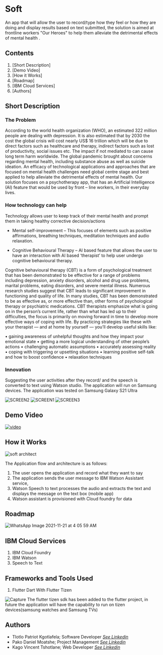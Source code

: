 # Soft
An app that will allow the user to record/type how they feel or how they are doing and display results based on text submitted, the solution is aimed at frontline workers "Our Heroes" to help them alleviate the detrimental effects of mental health .

## Contents
1. [Short Description]
2. [Demo Video]
3. [How it Works]
4. [Roadmap]
5. [IBM Cloud Services]
6. [Authors]

## Short Description
### The Problem
According to the world health organization (WHO), an estimated 322 million people are
dealing with depression. It is also estimated that by 2030 the cost the global crisis will cost
nearly US$ 16 trillion which will be due to direct factors such as healthcare and therapy,
indirect factors such as lost of productivity, social issues etc. The impact if not mediated to can
cause long term harm worldwide. The global pandemic brought about concerns regarding
mental health, including substance abuse as well as suicide ideation. An efficacy of
technological applications and approaches that are focused on mental health challenges need
global centre stage and best applied to help alleviate the detrimental effects of mental health.
Our solution focuses on a psychotherapy app, that has an Artificial Intelligence (AI) feature
that would be used by front – line workers, in their everyday lives.

### How technology can help
Technology allows user to keep track of their mental health and prompt them in taking healthy
corrective decision/actions

- Mental self-improvement – This focuses of elements such as positive affirmations,
breathing techniques, meditation techniques and audio relaxation.

- Cognitive Behavioural Therapy – AI based feature that allows the user to have an
interaction with AI based ‘therapist’ to help user undergo cognitive behavioural therapy.

Cognitive behavioural therapy (CBT) is a form of psychological treatment that has been
demonstrated to be effective for a range of problems including depression, anxiety disorders,
alcohol and drug use problems, marital problems, eating disorders, and severe mental illness.
Numerous research studies suggest that CBT leads to significant improvement in functioning
and quality of life. In many studies, CBT has been demonstrated to be as effective as, or more
effective than, other forms of psychological therapy or psychiatric medications.
CBT therapists emphasize what is going on in the person’s current life, rather than what has
led up to their difficulties, the focus is primarily on moving forward in time to develop more
effective ways of coping with life.
By practicing strategies like these with your therapist — and at home by yourself — you’ll
develop useful skills like:

• gaining awareness of unhelpful thoughts and how they impact your emotional state
• getting a more logical understanding of other people’s actions
• challenging automatic assumptions
• accurately assessing reality
• coping with triggering or upsetting situations
• learning positive self-talk and how to boost confidence
• relaxation techniques

### Innovation
Suggesting the user activities after they record/ and the speech is converted to text using Watson studio.
The application will run on Samsung devices. The application was tested on Samsung Galaxy S21 Ultra

![SCREEN2](https://user-images.githubusercontent.com/51744364/142754185-4564d8cf-8785-499a-93d9-7a4a91b4984a.PNG)
![SCREEN1](https://user-images.githubusercontent.com/51744364/142754186-6a997d96-05c0-42c7-9d81-3652c26195e8.PNG)
![SCREEN3](https://user-images.githubusercontent.com/51744364/142754188-f2af6466-aaf0-4351-8723-6d181b12d011.PNG)



## Demo Video
[![video](https://user-images.githubusercontent.com/51744364/142754664-a9f89dd2-9c4d-4db0-a2d1-06dd56f3ded9.jpeg)](https://www.youtube.com/watch?v=RjRcmIgPFu4&feature=youtu.be)

## How it Works
![soft architect](https://user-images.githubusercontent.com/51744364/142750392-441c593c-365a-44a0-b4a8-2b00699ec5b1.png)


The Application flow and architecture is as follows:
1. The user opens the application and record what they want to say
2. The application sends the user message to IBM Watson Assistant service,
3. Watson Speech to text processes the audio and extracts the text and displays the
message on the text box (mobile app)
4. Watson assistant is provisioned with Cloud foundry for data

## Roadmap
![WhatsApp Image 2021-11-21 at 4 05 59 AM](https://user-images.githubusercontent.com/51744364/142750302-3ca3a766-9af2-46a7-9179-dce2017a23b0.jpeg)

## IBM Cloud Services

1. IBM Cloud Foundry
2. IBM Watson
3. Speech to Text

## Frameworks and Tools Used

1. Flutter Dart  With
   Flutter Tizen
   
![Capture](https://user-images.githubusercontent.com/51744364/142753452-8e35dd78-6845-4505-b3e0-f68190264bf6.PNG)
The flutter tizen sdk has been added to the flutter project, in future the application will have the capability to run on tizen devices(samsung watches and Samsung TVs)
   
## Authors
- Tlotlo Patriot Kgotlafela; Software Developer [*See Linkedin*](https://www.linkedin.com/in/tlotlopkgotlafela/)
- Pako Daniel Moatshe; Project Management [*See Linkedin*](https://www.linkedin.com/in/pako-moatshe-94b93216a/)
- Kago Vincent Tshotlane; Web Developer [*See Linkedin*](https://www.linkedin.com/in/kago-vincent-tshotlane-943b89218/)



